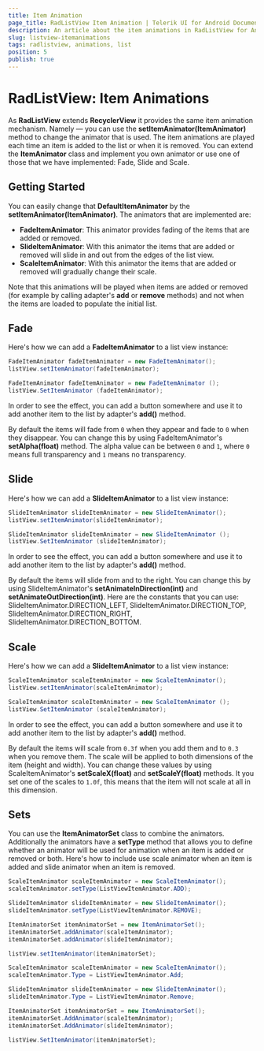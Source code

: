 ```yaml
---
title: Item Animation
page_title: RadListView Item Animation | Telerik UI for Android Documentation
description: An article about the item animations in RadListView for Android. This article demonstrates the different animations that can be used with RadListView.
slug: listview-itemanimations
tags: radlistview, animations, list
position: 5
publish: true
---
```


# RadListView: Item Animations

As **RadListView** extends **RecyclerView** it provides the same item animation mechanism. Namely &mdash; you can use the **setItemAnimator(ItemAnimator)** method to change the animator that is used.
The item animations are played each time an item is added to the list or when it is removed.
You can extend the **ItemAnimator** class and implement you own animator or use one of those that we have implemented: Fade, Slide and Scale.

## Getting Started

You can easily change that **DefaultItemAnimator** by the **setItemAnimator(ItemAnimator)**. The animators that are implemented are:

* **FadeItemAnimator**: This animator provides fading of the items that are added or removed.
* **SlideItemAnimator**: With this animator the items that are added or removed will slide in and out from the edges of the list view.
* **ScaleItemAnimator**: With this animator the items that are added or removed will gradually change their scale.

Note that this animations will be played when items are added or removed (for example by calling adapter's **add** or **remove** methods) and not when the items are loaded to populate the initial list.

## Fade

Here's how we can add a **FadeItemAnimator** to a list view instance:

```Java
FadeItemAnimator fadeItemAnimator = new FadeItemAnimator();
listView.setItemAnimator(fadeItemAnimator);
```
```C#
FadeItemAnimator fadeItemAnimator = new FadeItemAnimator ();
listView.SetItemAnimator (fadeItemAnimator);
```

In order to see the effect, you can add a button somewhere and use it to add another item to the list by adapter's **add()** method.

By default the items will fade from `0` when they appear and fade to `0` when they disappear. You can change this by using FadeItemAnimator's **setAlpha(float)** method. The alpha value can be between `0` and `1`, where `0` means 
full transparency and `1` means no transparency.

## Slide

Here's how we can add a **SlideItemAnimator** to a list view instance:

```Java
SlideItemAnimator slideItemAnimator = new SlideItemAnimator();
listView.setItemAnimator(slideItemAnimator);
```
```C#
SlideItemAnimator slideItemAnimator = new SlideItemAnimator ();
listView.SetItemAnimator (slideItemAnimator);
```

In order to see the effect, you can add a button somewhere and use it to add another item to the list by adapter's **add()** method.

By default the items will slide from and to the right. You can change this by using SlideItemAnimator's **setAnimateInDirection(int)** and **setAnimateOutDirection(int)**. Here are the constants that you can use:
SlideItemAnimator.DIRECTION_LEFT, SlideItemAnimator.DIRECTION_TOP, SlideItemAnimator.DIRECTION_RIGHT, SlideItemAnimator.DIRECTION_BOTTOM.

## Scale

Here's how we can add a **SlideItemAnimator** to a list view instance:

```Java
ScaleItemAnimator scaleItemAnimator = new ScaleItemAnimator();
listView.setItemAnimator(scaleItemAnimator);
```
```C#
ScaleItemAnimator scaleItemAnimator = new ScaleItemAnimator ();
listView.SetItemAnimator (scaleItemAnimator);
```

In order to see the effect, you can add a button somewhere and use it to add another item to the list by adapter's **add()** method.

By default the items will scale from `0.3f` when you add them and to `0.3` when you remove them. The scale will be applied to both dimensions of the item (height and width). 
You can change these values by using ScaleItemAnimator's 
**setScaleX(float)** and **setScaleY(float)** methods. It you set one of the scales to `1.0f`, this means that the item will not scale at all in this dimension.

## Sets

You can use the **ItemAnimatorSet** class to combine the animators. Additionally the animators have a **setType** method that allows you to define whether an animator will be used for animation when an item is added or 
removed or both. Here's how to include use scale animator when an item is added and slide animator when an item is removed.

```Java
ScaleItemAnimator scaleItemAnimator = new ScaleItemAnimator();
scaleItemAnimator.setType(ListViewItemAnimator.ADD);

SlideItemAnimator slideItemAnimator = new SlideItemAnimator();
slideItemAnimator.setType(ListViewItemAnimator.REMOVE);

ItemAnimatorSet itemAnimatorSet = new ItemAnimatorSet();
itemAnimatorSet.addAnimator(scaleItemAnimator);
itemAnimatorSet.addAnimator(slideItemAnimator);

listView.setItemAnimator(itemAnimatorSet);
```
```C#
ScaleItemAnimator scaleItemAnimator = new ScaleItemAnimator();
scaleItemAnimator.Type = ListViewItemAnimator.Add;

SlideItemAnimator slideItemAnimator = new SlideItemAnimator();
slideItemAnimator.Type = ListViewItemAnimator.Remove;

ItemAnimatorSet itemAnimatorSet = new ItemAnimatorSet();
itemAnimatorSet.AddAnimator(scaleItemAnimator);
itemAnimatorSet.AddAnimator(slideItemAnimator);

listView.SetItemAnimator(itemAnimatorSet);
```